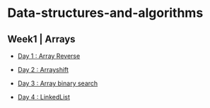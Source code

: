 # Data-structures-and-algorithms

## Week1 | Arrays


- [Day 1 : Array Reverse](./Java/Assets/README/ArrayReverse_README.md)


- [Day 2 : Arrayshift](./Java/Assets/README/ArrayShift_README.md)

- [Day 3 : Array binary search](./Java/Assets/README/Array_Binary_Search_README.md)

- [Day 4 : LinkedList](./Java/Assets/README/LinkedList_READ.md)

  
  
 
  